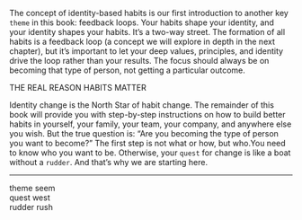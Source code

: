 The concept of identity-based habits is our first introduction to
another key `theme` in this book: feedback loops. Your habits
shape your identity, and your identity shapes your habits. It’s a two-way
street. The formation of all habits is a feedback loop (a concept we will
explore in depth in the next chapter), but it’s important to let your
deep values, principles, and identity drive the loop rather than your results.
The focus should always be on becoming that type of person, not
getting a particular outcome.

THE REAL REASON HABITS MATTER

Identity change is the North Star of habit change. The remainder of
this book will provide you with step-by-step instructions on how to
build better habits in yourself, your family, your team, your company,
and anywhere else you wish. But the true question is: “Are you
becoming the type of person you want to become?” The first step is not
what or how, but who.You need to know who you want to be.
Otherwise, your `quest` for change is like a boat without a `rudder`. And
that’s why we are starting here.

---
theme seem   
quest west  
rudder rush  
